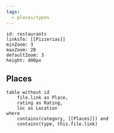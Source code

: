 ```yaml
---
tags:
  - places/types
---
```


```leaflet
id: restaurants
linksTo: [[Pizzerias]]
minZoom: 3
maxZoom: 20
defaultZoom: 3
height: 400px
```

## Places

```dataview
table without id
	file.link as Place,
	rating as Rating,
	loc as Location
where
	contains(category, [[Places]]) and
	contains(type, this.file.link)
```